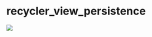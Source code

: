 # recycler_view_persistence
![](https://github.com/linomp/recycler_view_persistence/blob/master/app/app_showcase.gif)

